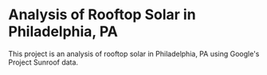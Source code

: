 # Analysis of Rooftop Solar in Philadelphia, PA


This project is an analysis of rooftop solar in Philadelphia, PA using Google's Project Sunroof data.
